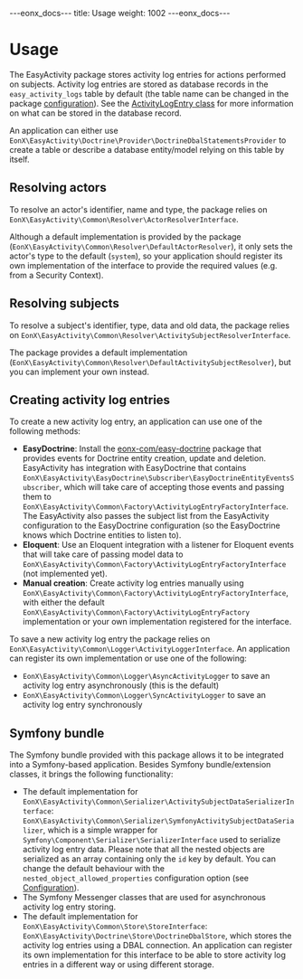 ---eonx_docs---
title: Usage
weight: 1002
---eonx_docs---

# Usage

The EasyActivity package stores activity log entries for actions performed on subjects. Activity log entries are stored
as database records in the `easy_activity_logs` table by default (the table name can be changed in the package
[configuration][1]). See the [ActivityLogEntry class][2] for more information on what can be stored in the database
record.

An application can either use `EonX\EasyActivity\Doctrine\Provider\DoctrineDbalStatementsProvider` to create a table or
describe a database entity/model relying on this table by itself.

## Resolving actors

To resolve an actor's identifier, name and type, the package relies on
`EonX\EasyActivity\Common\Resolver\ActorResolverInterface`.

Although a default implementation is provided by the package (`EonX\EasyActivity\Common\Resolver\DefaultActorResolver`), it
only sets the actor's type to the default (`system`), so your application should register its own implementation of the
interface to provide the required values (e.g. from a Security Context).

## Resolving subjects

To resolve a subject's identifier, type, data and old data, the package relies on
`EonX\EasyActivity\Common\Resolver\ActivitySubjectResolverInterface`.

The package provides a default implementation (`EonX\EasyActivity\Common\Resolver\DefaultActivitySubjectResolver`), but you
can implement your own instead.

## Creating activity log entries

To create a new activity log entry, an application can use one of the following methods:

- **EasyDoctrine**: Install the [eonx-com/easy-doctrine][3] package that provides events for Doctrine entity creation,
  update and deletion. EasyActivity has integration with EasyDoctrine that contains
  `EonX\EasyActivity\EasyDoctrine\Subscriber\EasyDoctrineEntityEventsSubscriber`, which will take care of accepting those
  events and passing them to `EonX\EasyActivity\Common\Factory\ActivityLogEntryFactoryInterface`. The EasyActivity also passes the
  subject list from the EasyActivity configuration to the EasyDoctrine configuration (so the EasyDoctrine knows which
  Doctrine entities to listen to).
- **Eloquent**: Use an Eloquent integration with a listener for Eloquent events that will take care of passing model data to
  `EonX\EasyActivity\Common\Factory\ActivityLogEntryFactoryInterface` (not implemented yet).
- **Manual creation**: Create activity log entries manually using
  `EonX\EasyActivity\Common\Factory\ActivityLogEntryFactoryInterface`, with either the default
  `EonX\EasyActivity\Common\Factory\ActivityLogEntryFactory` implementation or your own implementation registered for the interface.

To save a new activity log entry the package relies on `EonX\EasyActivity\Common\Logger\ActivityLoggerInterface`. An
application can register its own implementation or use one of the following:

- `EonX\EasyActivity\Common\Logger\AsyncActivityLogger` to save an activity log entry asynchronously (this is the default)
- `EonX\EasyActivity\Common\Logger\SyncActivityLogger` to save an activity log entry synchronously

## Symfony bundle

The Symfony bundle provided with this package allows it to be integrated into a Symfony-based application. Besides
Symfony bundle/extension classes, it brings the following functionality:

- The default implementation for `EonX\EasyActivity\Common\Serializer\ActivitySubjectDataSerializerInterface`:
  `EonX\EasyActivity\Common\Serializer\SymfonyActivitySubjectDataSerializer`, which is a simple wrapper for
  `Symfony\Component\Serializer\SerializerInterface` used to serialize activity log entry data. Please note that all
  the nested objects are serialized as an array containing only the `id` key by default. You can change the default
  behaviour with the `nested_object_allowed_properties` configuration option (see [Configuration][4]).
- The Symfony Messenger classes that are used for asynchronous activity log entry storing.
- The default implementation for `EonX\EasyActivity\Common\Store\StoreInterface`:
  `EonX\EasyActivity\Doctrine\Store\DoctrineDbalStore`, which stores the activity log entries using a DBAL connection.
  An application can register its own implementation for this interface to be able to store activity log entries in a
  different way or using different storage.

[1]: config.md

[2]: activity-log-entry.md

[3]: https://github.com/eonx-com/easy-doctrine

[4]: config.md

